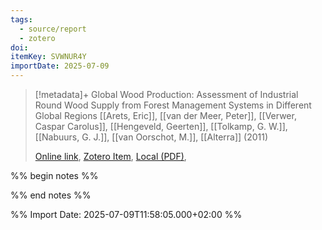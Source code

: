 ```yaml
---
tags:
  - source/report
  - zotero
doi: 
itemKey: SVWNUR4Y
importDate: 2025-07-09
---
```

>[!metadata]+
> Global Wood Production: Assessment of Industrial Round Wood Supply from Forest Management Systems in Different Global Regions
> [[Arets, Eric]], [[van der Meer, Peter]], [[Verwer, Caspar Carolus]], [[Hengeveld, Geerten]], [[Tolkamp, G. W.]], [[Nabuurs, G. J.]], [[van Oorschot, M.]], 
> [[Alterra]] (2011)
> 
> [Online link](), [Zotero Item](zotero://select/library/items/SVWNUR4Y), [Local (PDF)](file://C:/Users/aburg/Documents/references/zotero/storage/4ZUU89PT/Verwer_68PUBLICATIONS.pdf), 

%% begin notes %%

%% end notes %%

%% Import Date: 2025-07-09T11:58:05.000+02:00 %%
